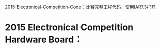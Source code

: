# 
2015-Electronical-Competition-Code：比赛完整工程代码，使用IAR7.3打开
# 2015 Electronical Competition Hardware Board：
